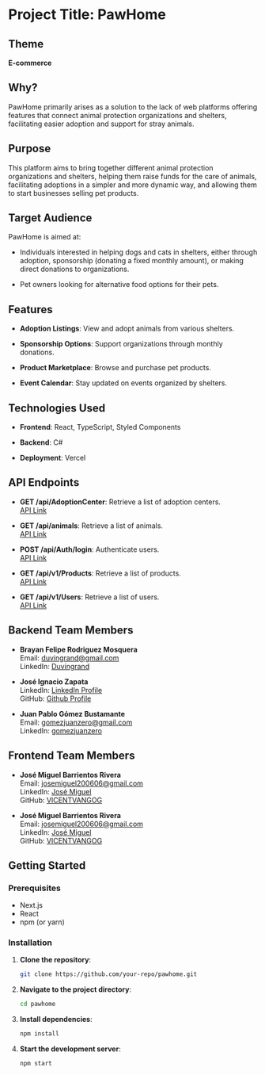 
# Project Title: PawHome

## Theme
**E-commerce**

## Why?
PawHome primarily arises as a solution to the lack of web platforms offering features that connect animal protection organizations and shelters, facilitating easier adoption and support for stray animals.

## Purpose
This platform aims to bring together different animal protection organizations and shelters, helping them raise funds for the care of animals, facilitating adoptions in a simpler and more dynamic way, and allowing them to start businesses selling pet products.

## Target Audience
PawHome is aimed at:

- Individuals interested in helping dogs and cats in shelters, either through adoption, sponsorship (donating a fixed monthly amount), or making direct donations to organizations.

- Pet owners looking for alternative food options for their pets.

## Features
- **Adoption Listings**: View and adopt animals from various shelters.

- **Sponsorship Options**: Support organizations through monthly donations.

- **Product Marketplace**: Browse and purchase pet products.

- **Event Calendar**: Stay updated on events organized by shelters.

## Technologies Used
- **Frontend**: React, TypeScript, Styled Components

- **Backend**: C#

- **Deployment**: Vercel

## API Endpoints
- **GET /api/AdoptionCenter**: Retrieve a list of adoption centers.  
  [API Link](https://powhome.azurewebsites.net/api/v1/AdoptionCenter)

- **GET /api/animals**: Retrieve a list of animals.  
  [API Link](https://powhome.azurewebsites.net/api/Animals)

- **POST /api/Auth/login**: Authenticate users.  
  [API Link](https://powhome.azurewebsites.net/api/Auth/login)

- **GET /api/v1/Products**: Retrieve a list of products.  
  [API Link](https://powhome.azurewebsites.net/api/v1/Products)

- **GET /api/v1/Users**: Retrieve a list of users.  
  [API Link](https://powhome.azurewebsites.net/api/v1/Users)

## Backend Team Members
- **Brayan Felipe Rodriguez Mosquera**  
  Email: duvingrand@gmail.com  
  LinkedIn: [Duvingrand](https://www.linkedin.com/in/duvingrand)

- **José Ignacio Zapata**  
  LinkedIn: [LinkedIn Profile](https://www.linkedin.com/in/yourprofile)  
  GitHub: [Github Profile](https://github.com/yourprofile)

- **Juan Pablo Gómez Bustamante**  
  Email: gomezjuanzero@gmail.com  
  LinkedIn: [gomezjuanzero](https://www.linkedin.com/in/gomezjuanzero)

## Frontend Team Members
- **José Miguel Barrientos Rivera**  
  Email: josemiguel200606@gmail.com  
  LinkedIn: [José Miguel](https://www.linkedin.com/in/jose-miguel-barrientos-rivera-245935213/)  
  GitHub: [VICENTVANGOG](https://github.com/VICENTVANGOG)

- **José Miguel Barrientos Rivera**  
  Email: josemiguel200606@gmail.com  
  LinkedIn: [José Miguel](https://www.linkedin.com/in/jose-miguel-barrientos-rivera-245935213/)  
  GitHub: [VICENTVANGOG](https://github.com/VICENTVANGOG)

## Getting Started

### Prerequisites
- Next.js
- React
- npm (or yarn)

### Installation
1. **Clone the repository**:
   ```bash
   git clone https://github.com/your-repo/pawhome.git
   ```

2. **Navigate to the project directory**:
   ```bash
   cd pawhome
   ```

3. **Install dependencies**:
   ```bash
   npm install
   ```

4. **Start the development server**:
   ```bash
   npm start
   ```
